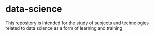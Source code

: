 # data-science
This repository is intended for the study of subjects and technologies related to data science as a form of learning and training
